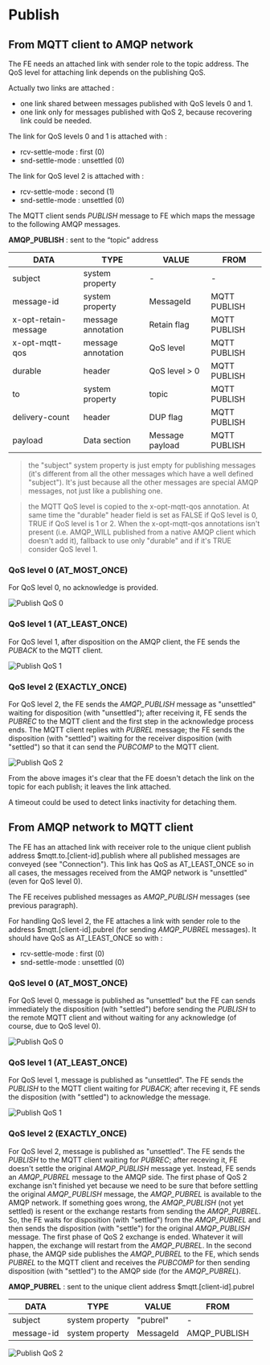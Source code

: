 # Publish

## From MQTT client to AMQP network

The FE needs an attached link with sender role to the topic address. The QoS level for attaching link depends on the publishing QoS.

Actually two links are attached :

* one link shared between messages published with QoS levels 0 and 1.
* one link only for messages published with QoS 2, because recovering link could be needed.

The link for QoS levels 0 and 1 is attached with :

* rcv-settle-mode : first (0)
* snd-settle-mode : unsettled (0)

The link for QoS level 2 is attached with :

* rcv-settle-mode : second (1)
* snd-settle-mode : unsettled (0)

The MQTT client sends _PUBLISH_ message to FE which maps the message to the following AMQP messages.

**AMQP_PUBLISH** : sent to the “topic” address

| DATA | TYPE | VALUE | FROM |
| ---- | ---- | ----- | ---- |
| subject | system property | - | - |
| message-id | system property | MessageId | MQTT PUBLISH |
| x-opt-retain-message | message annotation | Retain flag | MQTT PUBLISH |
| x-opt-mqtt-qos | message annotation | QoS level | MQTT PUBLISH |
| durable | header | QoS level > 0 | MQTT PUBLISH |
| to | system property | topic | MQTT PUBLISH |
| delivery-count | header | DUP flag | MQTT PUBLISH |
| payload | Data section | Message payload | MQTT PUBLISH |

> the "subject" system property is just empty for publishing messages (it's different from all the other messages which have a well defined "subject"). It's just because all the other messages are special AMQP messages, not just like a publishing one.

> the MQTT QoS level is copied to the x-opt-mqtt-qos annotation. At same time the "durable" header field is set as FALSE if QoS level is 0, TRUE if QoS level is 1 or 2. When the x-opt-mqtt-qos annotations isn't present (i.e. AMQP_WILL published from a native AMQP client which doesn't add it), fallback to use only "durable" and if it's TRUE consider QoS level 1.

### QoS level 0 (AT_MOST_ONCE)

For QoS level 0, no acknowledge is provided.

![Publish QoS 0](../images/10_publish_qos_0_mqtt.png)

### QoS level 1 (AT_LEAST_ONCE)

For QoS level 1, after disposition on the AMQP client, the FE sends the _PUBACK_ to the MQTT client.

![Publish QoS 1](../images/11_publish_qos_1_mqtt.png)

### QoS level 2 (EXACTLY_ONCE)

For QoS level 2, the FE sends the _AMQP_PUBLISH_ message as "unsettled" waiting for disposition (with "unsettled"); after receiving it, FE sends the _PUBREC_ to the MQTT client and the first step in the acknowledge process ends. The MQTT client replies with _PUBREL_ message; the FE sends the disposition (with "settled") waiting for the receiver disposition (with "settled") so that it can send the _PUBCOMP_ to the MQTT client.

![Publish QoS 2](../images/12_publish_qos_2_mqtt.png)

From the above images it's clear that the FE doesn't detach the link on the topic for each publish; it leaves the link attached.

A timeout could be used to detect links inactivity for detaching them.

## From AMQP network to MQTT client

The FE has an attached link with receiver role to the unique client publish address $mqtt.to.[client-id].publish where all published messages are conveyed (see "Connection"). This link has QoS as AT_LEAST_ONCE so in all cases, the messages received from the AMQP network is "unsettled" (even for QoS level 0).

The FE receives published messages as _AMQP_PUBLISH_ messages (see previous paragraph).

For handling QoS level 2, the FE attaches a link with sender role to the address $mqtt.[client-id].pubrel (for sending _AMQP_PUBREL_ messages). It should have QoS as AT_LEAST_ONCE so with :

* rcv-settle-mode : first (0)
* snd-settle-mode : unsettled (0)

### QoS level 0 (AT_MOST_ONCE)

For QoS level 0, message is published as "unsettled" but the FE can sends immediately the disposition (with "settled") before sending the _PUBLISH_ to the remote MQTT client and without waiting for any acknowledge (of course, due to QoS level 0).

![Publish QoS 0](../images/13_publish_qos_0_amqp.png)

### QoS level 1 (AT_LEAST_ONCE)

For QoS level 1, message is published as "unsettled". The FE sends the _PUBLISH_ to the MQTT client waiting for _PUBACK_; after receving it, FE sends the disposition (with "settled") to acknowledge the message.

![Publish QoS 1](../images/14_publish_qos_1_amqp.png)

### QoS level 2 (EXACTLY_ONCE)

For QoS level 2, message is published as "unsettled". The FE sends the _PUBLISH_ to the MQTT client waiting for _PUBREC_; after receving it, FE doesn't settle the original _AMQP_PUBLISH_ message yet. Instead, FE sends an _AMQP_PUBREL_ message to the AMQP side. The first phase of QoS 2 exchange isn't finished yet because we need to be sure that before settling the original _AMQP_PUBLISH_ message, the _AMQP_PUBREL_ is available to the AMQP network. If something goes wrong, the _AMQP_PUBLISH_ (not yet settled) is resent or the exchange restarts from sending the _AMQP_PUBREL_.
So, the FE waits for disposition (with "settled") from the _AMQP_PUBREL_ and then sends the disposition (with "settle") for the original _AMQP_PUBLISH_ message. The first phase of QoS 2 exchange is ended. Whatever it will happen, the exchange will restart from the _AMQP_PUBREL_.
In the second phase, the AMQP side publishes the _AMQP_PUBREL_ to the FE, which sends _PUBREL_ to the MQTT client and receives the _PUBCOMP_ for then sending disposition (with "settled") to the AMQP side (for the _AMQP_PUBREL_).

**AMQP_PUBREL** : sent to the unique client address $mqtt.[client-id].pubrel

| DATA | TYPE | VALUE | FROM |
| ---- | ---- | ----- | ---- |
| subject | system property | "pubrel" | - |
| message-id | system property | MessageId | AMQP_PUBLISH |

![Publish QoS 2](../images/15_publish_qos_2_amqp.png)
